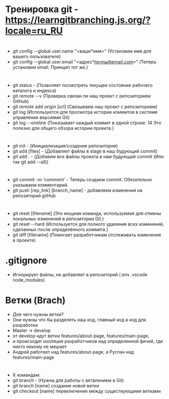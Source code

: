 # Тренировка git - https://learngitbranching.js.org/?locale=ru_RU

#

- git config --global user.name "<ваше\*имя>" (Установим имя для вашего пользователя)
- git config --global user.email "<адрес*почты@email.com>" (Теперь установим email. Принцип тот же.)

#

- git status - (Позволяет посмотреть текущее состояние рабочего каталога и индекса)
- git remote --v (Проверка связан ли наш проект с репозиторием GitHub)
- git remote add origin [url] (Связываем наш проект с репозиторием)
- git log (Используется для просмотра истории коммитов в системе управления версиями Git)
- git log --oneline (Показывает каждый коммит в одной строке. 14 Это полезно для общего обзора истории проекта.)

#

- git init - (Инициализация/создание репозитория)
- git add [files] - (Добавляет файлы в stage в наш будующий commit)
- git add . - (Добавим все файлы проекта в нам будующий commit (Или так git add --all))

#

- git commit -m 'comment' - Теперь создаем commit. Обязательно указываем комментарий.
- git push [rep_link] [branch_name] - добавляем изменения на репозиторий gitHub

#

- git reset [filename] (Это мощная команда, используемая для отмены локальных изменений в репозитории Git.)
- git reset --hard (Используется для полного удаления всех изменений, сделанных после определённого коммита.)
- git diff [filename] (Помогает разработчикам отслеживать изменения в проекте)

# .gitignore

- Игнорирует файлы, не добавляет в репозиторий (.env .vscode node_modules)

# Ветки (Brach)

- Для чего нужны ветки?
- Они нужны что бы разделять наш код, главный код и код для разработки
- Master -> develop
- от develop идут ветки features/about-page, features/main-page,
- и происходит изоляция разработчиков над определенной фичей, где никто никому не мешает
- Андрей работает над features/about-page, а Руслан над features/main-page

#

- К командам:
- git branch - (Нужна для работы с ветвлением в Git)
- git branch [name] создание новой ветки
- git checkout [name] переключение между существующими ветками

